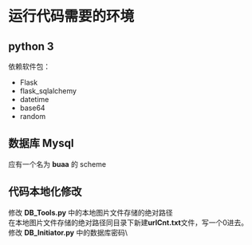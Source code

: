 # 运行代码需要的环境
## python 3
依赖软件包：
- Flask
- flask_sqlalchemy
- datetime
- base64
- random

## 数据库 Mysql
应有一个名为 **buaa** 的 scheme

## 代码本地化修改
修改 **DB_Tools.py** 中的本地图片文件存储的绝对路径\
在本地图片文件存储的绝对路径同目录下新建**urlCnt.txt**文件，写一个0进去。\
修改 **DB_Initiator.py** 中的数据库密码\
